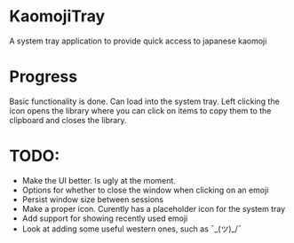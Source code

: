 # KaomojiTray
A system tray application to provide quick access to japanese kaomoji

# Progress
Basic functionality is done. Can load into the system tray. Left clicking the icon opens the library where you can click on items to copy them to the clipboard and closes the library.

# TODO: 
- Make the UI better. Is ugly at the moment.
- Options for whether to close the window when clicking on an emoji
- Persist window size between sessions
- Make a proper icon. Curently has a placeholder icon for the system tray
- Add support for showing recently used emoji
- Look at adding some useful western ones, such as ¯\_(ツ)_/¯